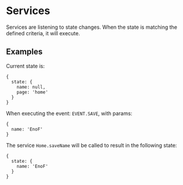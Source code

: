 # Services
Services are listening to state changes. When the state is matching the defined criteria, it will execute.

## Examples
Current state is:
```
{
  state: {
    name: null,
    page: 'home'
  }
}
```
When executing the event: `EVENT.SAVE`, with params:
```
{
  name: 'EnoF'
}
```
The service `Home.saveName` will be called to result in the following state:
```
{
  state: {
    name: 'EnoF'
  }
}
```
